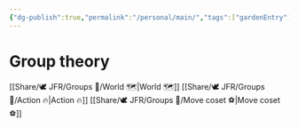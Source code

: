 ```yaml
---
{"dg-publish":true,"permalink":"/personal/main/","tags":["gardenEntry"]}
---
```



# Group theory

[[Share/🕊️ JFR/Groups 💫/World 🗺️\|World 🗺️]]
[[Share/🕊️ JFR/Groups 💫/Action 🔥\|Action 🔥]]
[[Share/🕊️ JFR/Groups 💫/Move coset ⚽\|Move coset ⚽]]
